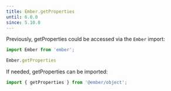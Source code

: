 ```yaml
---
title: Ember.getProperties
until: 6.0.0
since: 5.10.0
---
```



Previously, getProperties could be accessed via the `Ember` import:
```js
import Ember from 'ember';

Ember.getProperties
```

If needed, getProperties can be imported:
```js
import { getProperties } from '@ember/object';
```
